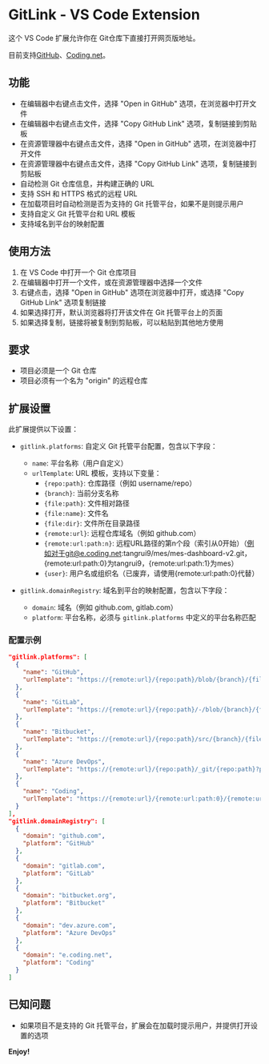 # GitLink - VS Code Extension

这个 VS Code 扩展允许你在 Git仓库下直接打开网页版地址。

目前支持[GitHub](https://github.com)、[Coding.net](https://coding.net)。

## 功能

- 在编辑器中右键点击文件，选择 "Open in GitHub" 选项，在浏览器中打开文件
- 在编辑器中右键点击文件，选择 "Copy GitHub Link" 选项，复制链接到剪贴板
- 在资源管理器中右键点击文件，选择 "Open in GitHub" 选项，在浏览器中打开文件
- 在资源管理器中右键点击文件，选择 "Copy GitHub Link" 选项，复制链接到剪贴板
- 自动检测 Git 仓库信息，并构建正确的 URL
- 支持 SSH 和 HTTPS 格式的远程 URL
- 在加载项目时自动检测是否为支持的 Git 托管平台，如果不是则提示用户
- 支持自定义 Git 托管平台和 URL 模板
- 支持域名到平台的映射配置

## 使用方法

1. 在 VS Code 中打开一个 Git 仓库项目
2. 在编辑器中打开一个文件，或在资源管理器中选择一个文件
3. 右键点击，选择 "Open in GitHub" 选项在浏览器中打开，或选择 "Copy GitHub Link" 选项复制链接
4. 如果选择打开，默认浏览器将打开该文件在 Git 托管平台上的页面
5. 如果选择复制，链接将被复制到剪贴板，可以粘贴到其他地方使用

## 要求

- 项目必须是一个 Git 仓库
- 项目必须有一个名为 "origin" 的远程仓库

## 扩展设置

此扩展提供以下设置：

* `gitlink.platforms`: 自定义 Git 托管平台配置，包含以下字段：
  * `name`: 平台名称（用户自定义）
  * `urlTemplate`: URL 模板，支持以下变量：
    * `{repo:path}`: 仓库路径（例如 username/repo）
    * `{branch}`: 当前分支名称
    * `{file:path}`: 文件相对路径
    * `{file:name}`: 文件名
    * `{file:dir}`: 文件所在目录路径
    * `{remote:url}`: 远程仓库域名（例如 github.com）
    * `{remote:url:path:n}`: 远程URL路径的第n个段（索引从0开始）（例如对于git@e.coding.net:tangrui9/mes/mes-dashboard-v2.git，{remote:url:path:0}为tangrui9，{remote:url:path:1}为mes）
    * `{user}`: 用户名或组织名（已废弃，请使用{remote:url:path:0}代替）

* `gitlink.domainRegistry`: 域名到平台的映射配置，包含以下字段：
  * `domain`: 域名（例如 github.com, gitlab.com）
  * `platform`: 平台名称，必须与 `gitlink.platforms` 中定义的平台名称匹配

### 配置示例

```json
"gitlink.platforms": [
  {
    "name": "GitHub",
    "urlTemplate": "https://{remote:url}/{repo:path}/blob/{branch}/{file:path}"
  },
  {
    "name": "GitLab",
    "urlTemplate": "https://{remote:url}/{repo:path}/-/blob/{branch}/{file:path}"
  },
  {
    "name": "Bitbucket",
    "urlTemplate": "https://{remote:url}/{repo:path}/src/{branch}/{file:path}"
  },
  {
    "name": "Azure DevOps",
    "urlTemplate": "https://{remote:url}/{repo:path}/_git/{repo:path}?path={file:path}&version=GB{branch}"
  },
  {
    "name": "Coding",
    "urlTemplate": "https://{remote:url}/{remote:url:path:0}/{remote:url:path:1}/blob/{branch}/{file:path}"
  }
],
"gitlink.domainRegistry": [
  {
    "domain": "github.com",
    "platform": "GitHub"
  },
  {
    "domain": "gitlab.com",
    "platform": "GitLab"
  },
  {
    "domain": "bitbucket.org",
    "platform": "Bitbucket"
  },
  {
    "domain": "dev.azure.com",
    "platform": "Azure DevOps"
  },
  {
    "domain": "e.coding.net",
    "platform": "Coding"
  }
]
```

## 已知问题

- 如果项目不是支持的 Git 托管平台，扩展会在加载时提示用户，并提供打开设置的选项

**Enjoy!**
